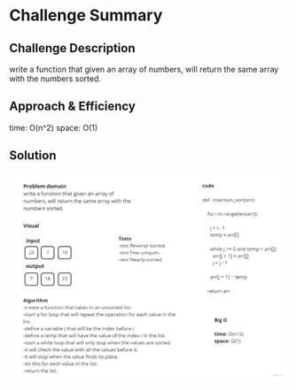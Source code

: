 # Challenge Summary

## Challenge Description
write a function that given an array of numbers, will return the same array with the numbers sorted.

## Approach & Efficiency
time: O(n^2)
space: O(1)

## Solution
![demo](../../../assets/insertion_sort.jpg)
